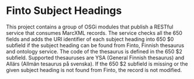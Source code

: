 Finto Subject Headings
======================

This project contains a group of OSGi modules that publish a RESTful service that consumes MarcXML records. The service checks all the 650 fields and adds the URI identifier of each subject heading into 650 $0 subfield if the subject heading can be found from Finto, Finnish thesaurus and ontology service. The code of the thesaurus is defined in the 650 $2 subfield. Supported thesauruses are YSA (General Finnish thesaurus) and Allärs (Allmän tesaurus på svenska). If the 650 $2 subfield is missing or the given subject heading is not found from Finto, the record is not modified.
